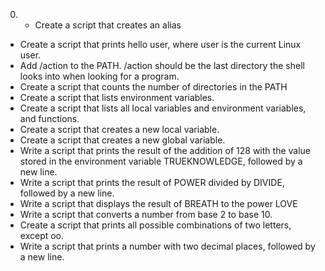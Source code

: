 0.   - Create a script that creates an alias
- Create a script that prints hello user, where user is the current Linux user.
- Add /action to the PATH. /action should be the last directory the shell looks into when looking for a program.
- Create a script that counts the number of directories in the PATH
- Create a script that lists environment variables.
- Create a script that lists all local variables and environment variables, and functions.
- Create a script that creates a new local variable.
- Create a script that creates a new global variable.
- Write a script that prints the result of the addition of 128 with the value stored in the environment variable TRUEKNOWLEDGE, followed by a new line.
- Write a script that prints the result of POWER divided by DIVIDE, followed by a new line.
- Write a script that displays the result of BREATH to the power LOVE
- Write a script that converts a number from base 2 to base 10.
- Create a script that prints all possible combinations of two letters, except oo.
- Write a script that prints a number with two decimal places, followed by a new line.

